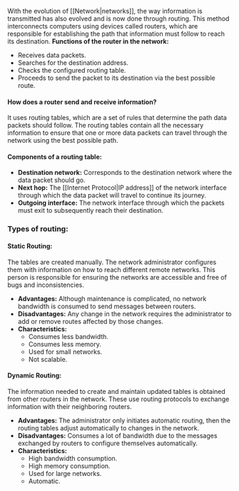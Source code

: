With the evolution of [[Network|networks]], the way information is transmitted has also evolved and is now done through routing. This method interconnects computers using devices called routers, which are responsible for establishing the path that information must follow to reach its destination.
**Functions of the router in the network:**
- Receives data packets.
- Searches for the destination address.
- Checks the configured routing table.
- Proceeds to send the packet to its destination via the best possible route.
#### How does a router send and receive information?
It uses routing tables, which are a set of rules that determine the path data packets should follow. The routing tables contain all the necessary information to ensure that one or more data packets can travel through the network using the best possible path.
#### Components of a routing table:
- **Destination network:** Corresponds to the destination network where the data packet should go.
- **Next hop:** The [[Internet Protocol|IP address]] of the network interface through which the data packet will travel to continue its journey.
- **Outgoing interface:** The network interface through which the packets must exit to subsequently reach their destination.
### Types of routing:
#### Static Routing:
The tables are created manually. The network administrator configures them with information on how to reach different remote networks. This person is responsible for ensuring the networks are accessible and free of bugs and inconsistencies.
- **Advantages:** Although maintenance is complicated, no network bandwidth is consumed to send messages between routers.
- **Disadvantages:** Any change in the network requires the administrator to add or remove routes affected by those changes.
- **Characteristics:**
    - Consumes less bandwidth.
    - Consumes less memory.
    - Used for small networks.
    - Not scalable.
#### Dynamic Routing:
The information needed to create and maintain updated tables is obtained from other routers in the network. These use routing protocols to exchange information with their neighboring routers.
- **Advantages:** The administrator only initiates automatic routing, then the routing tables adjust automatically to changes in the network.
- **Disadvantages:** Consumes a lot of bandwidth due to the messages exchanged by routers to configure themselves automatically.
- **Characteristics:**
    - High bandwidth consumption.
    - High memory consumption.
    - Used for large networks.
    - Automatic.